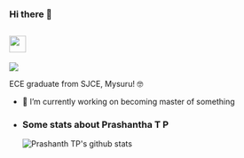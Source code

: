 ### Hi there 👋 

<!--
**PrashanthaTP/PrashanthaTP** is a ✨ _special_ ✨ repository because its `README.md` (this file) appears on your GitHub profile.-->


<h2 align="Left"><img src="https://media.giphy.com/media/WUlplcMpOCEmTGBtBW/giphy.gif" width="30"></h3>

![](https://komarev.com/ghpvc/?username=PrashanthaTP&color=blue)
<!--
[![HitCount](http://hits.dwyl.com/PrashanthaTP/PrashanthaTP.svg)](http://hits.dwyl.com/PrashanthaTP/PrashanthaTP)
-->

ECE graduate from SJCE, Mysuru! 🤓

- 🔭 I’m currently working on becoming master of something 
- <!--
- 🤔 I’m looking for help in learning about AI, Web Development
-->
- 🚀 learning to program "stuff"

- 📫 How to reach me:     [![Linkedin Badge](https://img.shields.io/badge/-LinkedIn-blue?style=flat-square&logo=Linkedin&logoColor=white&link=https://www.linkedin.com/in/prashantha-t-p-2866731aa/)](https://www.linkedin.com/in/prashantha-t-p-2866731aa/) 

<!--
- ⚡ Fun fact: Jack of all trades , Master of None ! 
-->
### Some stats about Prashantha T P
<img alt="Prashanth TP's github stats" src="https://github-readme-stats.vercel.app/api?username=PrashanthaTP&&show_icons=true&title_color=ffffff&icon_color=bb2acf&text_color=daf7dc&bg_color=151515" >



